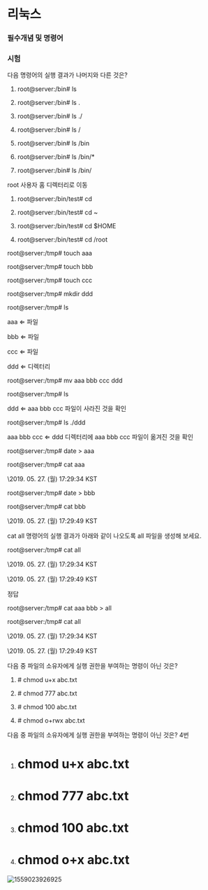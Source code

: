 # 리눅스

### 필수개념 및 명령어





### 시험

다음 명령어의 실행 결과가 나머지와 다른 것은?

1. root@server:/bin# ls

2. root@server:/bin# ls .

3. root@server:/bin# ls ./

4. root@server:/bin# ls /

5. root@server:/bin# ls /bin

6. root@server:/bin# ls /bin/*

7. root@server:/bin# ls /bin/

   

root 사용자 홈 디렉터리로 이동

1. root@server:/bin/test# cd

2. root@server:/bin/test# cd ~

3. root@server:/bin/test# cd $HOME

4. root@server:/bin/test# cd /root

   

root@server:/tmp# touch aaa

root@server:/tmp# touch bbb

root@server:/tmp# touch ccc

root@server:/tmp# mkdir ddd

root@server:/tmp# ls



aaa ⇐ 파일

bbb ⇐ 파일

ccc ⇐ 파일

ddd ⇐ 디렉터리

root@server:/tmp# mv aaa bbb ccc ddd

root@server:/tmp# ls

ddd ⇐ aaa bbb ccc 파일이 사라진 것을 확인

root@server:/tmp# ls ./ddd

aaa  bbb  ccc ⇐ ddd 디렉터리에 aaa bbb ccc 파일이 옮겨진 것을 확인

root@server:/tmp# date > aaa

root@server:/tmp# cat aaa

\2019. 05. 27. (월) 17:29:34 KST

root@server:/tmp# date > bbb

root@server:/tmp# cat bbb

\2019. 05. 27. (월) 17:29:49 KST

cat all 명령어의 실행 결과가 아래와 같이 나오도록 all 파일을 생성해 보세요.

root@server:/tmp# cat all

\2019. 05. 27. (월) 17:29:34 KST

\2019. 05. 27. (월) 17:29:49 KST



정답

root@server:/tmp# cat aaa bbb > all

root@server:/tmp# cat all

\2019. 05. 27. (월) 17:29:34 KST

\2019. 05. 27. (월) 17:29:49 KST



다음 중 파일의 소유자에게 실행 권한을 부여하는 명령이 아닌 것은?

1.  \# chmod u+x abc.txt

2.  \# chmod 777 abc.txt

3.  \# chmod 100 abc.txt

4.  \# chmod o+rwx abc.txt

   

다음 중 파일의 소유자에게 실행 권한을 부여하는 명령이 아닌 것은? 4번

1) # chmod u+x abc.txt

2) # chmod 777 abc.txt

3) # chmod 100 abc.txt

4) # chmod o+x abc.txt



![1559023926925](C:\Users\student\AppData\Roaming\Typora\typora-user-images\1559023926925.png)